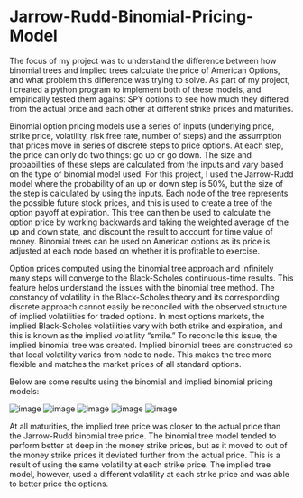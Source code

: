 # Jarrow-Rudd-Binomial-Pricing-Model

The focus of my project was to understand the difference between how binomial trees and implied trees calculate the price of American Options,
and what problem this difference was trying to solve. As part of my project, I created a python program to implement both of these models, 
and empirically tested them against SPY options to see how much they differed from the actual price and each other at different strike prices 
and maturities.

Binomial option pricing models use a series of inputs (underlying price, strike price, volatility, risk free rate, number of steps) and the 
assumption that prices move in series of discrete steps to price options. At each step, the price can only do two things: go up or go down. 
The size and probabilities of these steps are calculated from the inputs and vary based on the type of binomial model used. For this project, 
I used the Jarrow-Rudd model where the probability of an up or down step is 50%, but the size of the step is calculated by using the inputs. 
Each node of the tree represents the possible future stock prices, and this is used to create a tree of the option payoff at expiration. 
This tree can then be used to calculate the option price by working backwards and taking the weighted average of the up and down state, and 
discount the result to account for time value of money. Binomial trees can be used on American options as its price is adjusted at each node 
based on whether it is profitable to exercise.

Option prices computed using the binomial tree approach and infinitely many steps will converge to the Black-Scholes continuous-time results. 
This feature helps understand the issues with the binomial tree method. The constancy of volatility in the Black-Scholes theory and its 
corresponding discrete approach cannot easily be reconciled with the observed structure of implied volatilities for traded options. In most 
options markets, the implied Black-Scholes volatilities vary with both strike and expiration, and this is known as the implied volatility “smile.” 
To reconcile this issue, the implied binomial tree was created. Implied binomial trees are constructed so that local volatility varies from 
node to node. This makes the tree more flexible and matches the market prices of all standard options.

Below are some results using the binomial and implied binomial pricing models:

![image](https://user-images.githubusercontent.com/70719859/127947602-1ae521b2-a9ab-4ec3-a07a-db32fb5104f7.png)
![image](https://user-images.githubusercontent.com/70719859/127947607-daa9c879-472a-4deb-a818-e10278af7563.png)
![image](https://user-images.githubusercontent.com/70719859/127947616-f489b1d0-5409-4557-b97a-190c51eb85ea.png)
![image](https://user-images.githubusercontent.com/70719859/127947629-1fa54744-d9dc-45da-8c7d-55d3b0441357.png)
![image](https://user-images.githubusercontent.com/70719859/127947574-75865a0e-5e9e-4d04-ab15-92afcc9341d3.png)

At all maturities, the implied tree price was closer to the actual price than the Jarrow-Rudd binomial tree price. The binomial tree model tended to perform better at deep in the money strike prices, but as it moved to out of the money strike prices it deviated further from the actual price. This is a result of using the same volatility at each strike price. The implied tree model, however, used a different volatility at each strike price and was able to better price the options.
